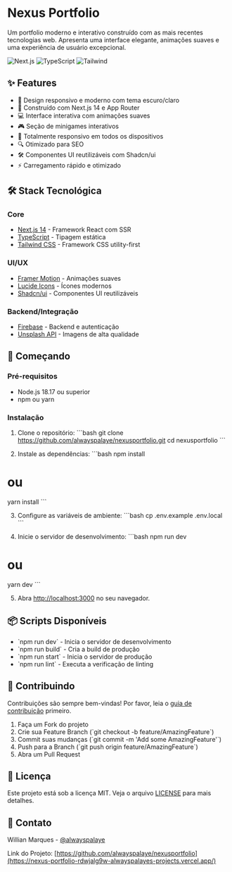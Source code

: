 # Nexus Portfolio

Um portfolio moderno e interativo construído com as mais recentes tecnologias web. Apresenta uma interface elegante, animações suaves e uma experiência de usuário excepcional.

![Next.js](https://img.shields.io/badge/Next.js-14-black)
![TypeScript](https://img.shields.io/badge/TypeScript-5-blue)
![Tailwind](https://img.shields.io/badge/Tailwind-3-38bdf8)

## ✨ Features

- 🎨 Design responsivo e moderno com tema escuro/claro
- 🚀 Construído com Next.js 14 e App Router
- 💻 Interface interativa com animações suaves
- 🎮 Seção de minigames interativos
- 📱 Totalmente responsivo em todos os dispositivos
- 🔍 Otimizado para SEO
- 🛠️ Componentes UI reutilizáveis com Shadcn/ui
- ⚡ Carregamento rápido e otimizado

## 🛠️ Stack Tecnológica

### Core
- [Next.js 14](https://nextjs.org/) - Framework React com SSR
- [TypeScript](https://www.typescriptlang.org/) - Tipagem estática
- [Tailwind CSS](https://tailwindcss.com/) - Framework CSS utility-first

### UI/UX
- [Framer Motion](https://www.framer.com/motion/) - Animações suaves
- [Lucide Icons](https://lucide.dev/) - Ícones modernos
- [Shadcn/ui](https://ui.shadcn.com/) - Componentes UI reutilizáveis

### Backend/Integração
- [Firebase](https://firebase.google.com/) - Backend e autenticação
- [Unsplash API](https://unsplash.com/developers) - Imagens de alta qualidade

## 🚀 Começando

### Pré-requisitos
- Node.js 18.17 ou superior
- npm ou yarn

### Instalação

1. Clone o repositório:
\`\`\`bash
git clone https://github.com/alwayspalaye/nexusportfolio.git
cd nexusportfolio
\`\`\`

2. Instale as dependências:
\`\`\`bash
npm install
# ou
yarn install
\`\`\`

3. Configure as variáveis de ambiente:
\`\`\`bash
cp .env.example .env.local
\`\`\`

4. Inicie o servidor de desenvolvimento:
\`\`\`bash
npm run dev
# ou
yarn dev
\`\`\`

5. Abra [http://localhost:3000](http://localhost:3000) no seu navegador.

## 📦 Scripts Disponíveis

- \`npm run dev\` - Inicia o servidor de desenvolvimento
- \`npm run build\` - Cria a build de produção
- \`npm run start\` - Inicia o servidor de produção
- \`npm run lint\` - Executa a verificação de linting

## 🤝 Contribuindo

Contribuições são sempre bem-vindas! Por favor, leia o [guia de contribuição](CONTRIBUTING.md) primeiro.

1. Faça um Fork do projeto
2. Crie sua Feature Branch (\`git checkout -b feature/AmazingFeature\`)
3. Commit suas mudanças (\`git commit -m 'Add some AmazingFeature'\`)
4. Push para a Branch (\`git push origin feature/AmazingFeature\`)
5. Abra um Pull Request

## 📝 Licença

Este projeto está sob a licença MIT. Veja o arquivo [LICENSE](LICENSE) para mais detalhes.

## 📧 Contato

Willian Marques - [@alwayspalaye](https://www.linkedin.com/in/marqueswillian/)

Link do Projeto: [https://github.com/alwayspalaye/nexusportfolio](https://nexus-portfolio-rdwjalg9w-alwayspalayes-projects.vercel.app/)

